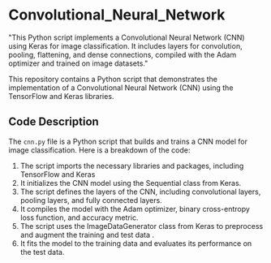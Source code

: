 # Convolutional_Neural_Network
"This Python script implements a Convolutional Neural Network (CNN) using Keras for image classification. It includes layers for convolution, pooling, flattening, and dense connections, compiled with the Adam optimizer and trained on image datasets."

This repository contains a Python script that demonstrates the implementation of a Convolutional Neural Network (CNN) using the TensorFlow and Keras libraries.

## Code Description

The `cnn.py` file is a Python script that builds and trains a CNN model for image classification. Here is a breakdown of the code:

1. The script imports the necessary libraries and packages, including TensorFlow and Keras 
2. It initializes the CNN model using the Sequential class from Keras.
3. The script defines the layers of the CNN, including convolutional layers, pooling layers, and fully connected layers.
4. It compiles the model with the Adam optimizer, binary cross-entropy loss function, and accuracy metric.
5. The script uses the ImageDataGenerator class from Keras to preprocess and augment the training and test data .
6. It fits the model to the training data and evaluates its performance on the test data.

